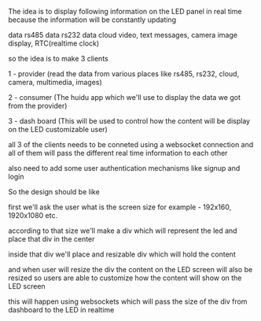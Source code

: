 The idea is to display following information on the  LED panel in real time because the information will be constantly updating

data rs485
data rs232
data cloud
video, text messages, camera image display, RTC(realtime clock)


so the idea is to make 3 clients 

1 - provider (read the data from various places like rs485, rs232, cloud, camera, multimedia, images)

2 - consumer (The huidu app which we'll use to display the data we got from the provider)

3 - dash board (This will be used to control how the content will be display on the LED customizable user)


all 3 of the clients needs to be conneted using a websocket connection and all of them will pass the different real time information to each other


also need to add some user authentication mechanisms like signup and login



So the design should be like


first we'll ask the user what is the screen size for example - 192x160, 1920x1080 etc.


according to that size we'll make a div which will represent the led and place that div in the center 

inside that div we'll place and resizable div which will hold the content 

and when user will resize the div the content on the LED screen will also be resized so users are able to customize how the  content will show on the LED screen

this will happen using websockets which will pass the size of the div from dashboard to the LED in realtime
